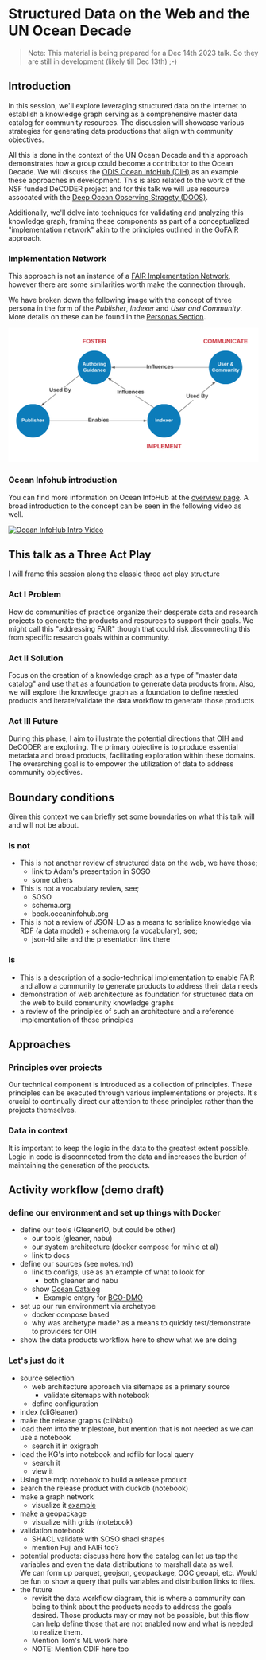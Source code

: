 # Structured Data on the Web and the UN Ocean Decade

> Note:  This material is being prepared for a Dec 14th 2023 talk.  So 
> they are still in development (likely till Dec 13th) ;-)

## Introduction

In this session, we'll explore leveraging structured data on the internet to establish a knowledge graph serving as a
comprehensive master data catalog for community resources. The discussion will showcase various strategies for
generating data productions that align with community objectives.

All this is done in the context of the UN Ocean Decade and this approach
demonstrates how a group could become a contributor to the Ocean Decade.
We will discuss the [ODIS Ocean InfoHub (OIH)](https://oceaninfohub.org/project-overview/)
as an example these approaches in development. This is also related to the
work of the NSF funded DeCODER project and for this talk we will use
resource assocated with the
[Deep Ocean Observing Stragety (DOOS)](https://www.deepoceanobserving.org/).

Additionally, we'll delve into techniques for validating and analyzing this knowledge graph, framing these components as
part of a conceptualized "implementation network" akin to the principles outlined in the GoFAIR approach.

### Implementation Network

This approach is not an instance of a [FAIR Implementation Network](https://www.go-fair.org/implementation-networks/),
however there are some similarities
worth make the connection through.

We have broken down the following image with the concept of three persona
in the form of the _Publisher_, _Indexer_ and _User and Community_. More details
on these can be found in the [Personas Section](../../personas/README.md).

![relations](../../docs/images/relations.png)

### Ocean Infohub introduction

You can find more information on Ocean InfoHub at the [overview page](https://oceaninfohub.org/project-overview/). A
broad introduction to
the concept can be seen in the following video as well.

[![Ocean InfoHub Intro Video](https://img.youtube.com/vi/KrxeZrPg0u8/0.jpg)](https://www.youtube.com/watch?v=KrxeZrPg0u8)

## This talk as a Three Act Play

I will frame this session along the classic three act play structure

### Act I  Problem

How do communities of practice organize their desperate data and research
projects to generate the products and resources to support their goals.
We might call this "addressing FAIR" though that could risk disconnecting
this from specific research goals within a community.

### Act II Solution

Focus on the creation of a knowledge graph as a type of  "master data catalog" and
use that as a foundation to generate data products from. Also, we will explore the
knowledge graph as a foundation to define needed products and iterate/validate the
data workflow to generate those products

### Act III Future

During this phase, I aim to illustrate the potential directions that OIH and DeCODER are exploring. The primary
objective is to produce essential metadata and broad products, facilitating exploration within these domains. The
overarching goal is to empower the utilization of data to address community objectives.

## Boundary conditions

Given this context we can briefly set some boundaries on what
this talk will and will not be about.

### Is not

* This is not another review of structured data on the web, we have those; 
  * link to Adam's presentation in SOSO
  * some others 
* This is not a vocabulary review, see;
  * SOSO
  * schema.org
  * book.oceaninfohub.org
* This is not a review of JSON-LD as a means to serialize knowledge via
  RDF (a data model) + schema.org (a vocabulary), see;
  * json-ld site and the presentation link there

### Is

* This is a description of a socio-technical implementation
  to enable FAIR and allow a community to generate products to address 
  their data needs
* demonstration of web architecture as foundation for structured data
  on the web to build community knowledge graphs
* a review of the principles of such an architecture and a reference
  implementation of those principles

## Approaches

### Principles over projects

Our technical component is introduced as a collection of principles. These principles can be executed through various
implementations or projects. It's crucial to continually direct our attention to these principles rather than the
projects themselves.

### Data in context

It is important to keep the logic in the data to the greatest
extent possible. Logic in code is disconnected from the data
and increases the burden of maintaining the generation of the products.

## Activity workflow (demo draft)

### define our environment and set up things with Docker
* define our tools (GleanerIO, but could be other)
    - our tools (gleaner, nabu)
    - our system architecture (docker compose for minio et al)
    - link to docs
* define our sources (see notes.md)
    - link to configs, use as an example of what to look for
        - both gleaner and nabu
    - show [Ocean Catalog](https://catalogue.odis.org/)
      - Example entgry for [BCO-DMO](https://catalogue.odis.org/view/3287)
* set up our run environment via archetype
    - docker compose based  
    - why was archetype made? as a means to quickly test/demonstrate to providers for OIH
* show the data products workflow here to show what we are doing

### Let's just do it

* source selection
    * web architecture approach via sitemaps as a primary source
      * validate sitemaps with notebook
    * define configuration
* index (cliGleaner)
* make the release graphs (cliNabu)
* load them into the triplestore, but mention that is not needed as we can use a notebook
  * search it in oxigraph
* load the KG's into notebook and rdflib for local query
    * search it
    * view it
* Using the mdp notebook to build a release product
* search the release product with duckdb  (notebook)
* make a graph network
    * visualize it [example](https://github.com/iodepo/odis-arch/tree/schema-dev-df/graphOps/graphVisualization)
* make a geopackage
  * visualize with grids (notebook)
* validation notebook
    * SHACL validate with SOSO shacl shapes
    * mention Fuji and FAIR too?
* potential products: discuss here how the catalog can let us tap the variables
  and even the data distributions to marshall data as well.  
  We can form up parquet, geojson, geopackage, OGC geoapi, etc.
  Would be fun to show a query that pulls variables and distribution links to files.
* the future
    * revisit the data workflow diagram, this is where a community
      can being to think about the products needs to address the goals
      desired. Those products may or may not be possible, but this
      flow can help define those that are not enabled now and what is
      needed to realize them.
    * Mention Tom's ML work here
    * NOTE:  Mention CDIF here too

